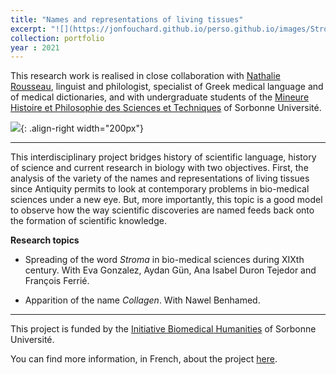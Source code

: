 ```yaml
---
title: "Names and representations of living tissues"
excerpt: "![](https://jonfouchard.github.io/perso.github.io/images/Stroma-Illustration-Tissus-bio.jpg)"
collection: portfolio
year : 2021
---
```

This research work is realised in close collaboration with [Nathalie Rousseau](https://www.iufrance.fr/les-membres-de-liuf/membre/2053-nathalie-rousseau.html), linguist and philologist, specialist of Greek medical language and of medical dictionaries, and with undergraduate students of the [Mineure Histoire et Philosophie des Sciences et Techniques](https://sciences.sorbonne-universite.fr/formation-sciences/licences/mineures-transdisciplinaires-thematiques/mineure-HPST) of Sorbonne Université. 

![](https://jonfouchard.github.io/perso.github.io/images/Stroma-Illustration-Tissus-bio.jpg){: .align-right width="200px"}

---- 
This interdisciplinary project bridges history of scientific language, history of science and current research in biology with two objectives. First, the analysis of the variety of the names and representations of living tissues since Antiquity permits to look at contemporary problems in bio-medical sciences under a new eye. But, more importantly, this topic is a good model to observe how the way scientific discoveries are named feeds back onto the formation of scientific knowledge. 

**Research topics**

- Spreading of the word *Stroma* in bio-medical sciences during XIXth century. With Eva Gonzalez, Aydan Gün, Ana Isabel Duron Tejedor and François Ferrié.

- Apparition of the name *Collagen*. With Nawel Benhamed.

----

This project is funded by the [Initiative Biomedical Humanities](https://humanites-biomedicales.sorbonne-universite.fr/) of Sorbonne Université. 

You can find more information, in French, about the project [here](https://humanites-biomedicales.sorbonne-universite.fr/la-recherche/noms-et-representations-des-tissus-biologiques).



